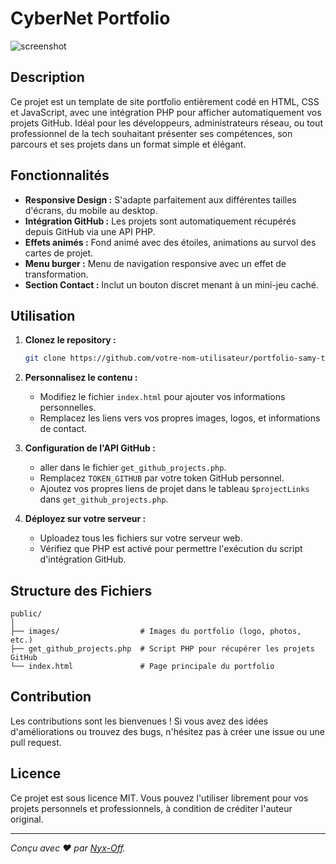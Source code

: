 
# CyberNet Portfolio 

![screenshot](screenshot.png)

## Description

Ce projet est un template de site portfolio entièrement codé en HTML, CSS et JavaScript, avec une intégration PHP pour afficher automatiquement vos projets GitHub. Idéal pour les développeurs, administrateurs réseau, ou tout professionnel de la tech souhaitant présenter ses compétences, son parcours et ses projets dans un format simple et élégant.

## Fonctionnalités

- **Responsive Design :** S'adapte parfaitement aux différentes tailles d'écrans, du mobile au desktop.
- **Intégration GitHub :** Les projets sont automatiquement récupérés depuis GitHub via une API PHP.
- **Effets animés :** Fond animé avec des étoiles, animations au survol des cartes de projet.
- **Menu burger :** Menu de navigation responsive avec un effet de transformation.
- **Section Contact :** Inclut un bouton discret menant à un mini-jeu caché.

## Utilisation

1. **Clonez le repository :**
   ```bash
   git clone https://github.com/votre-nom-utilisateur/portfolio-samy-template.git
   ```

2. **Personnalisez le contenu :**
   - Modifiez le fichier `index.html` pour ajouter vos informations personnelles.
   - Remplacez les liens vers vos propres images, logos, et informations de contact.

3. **Configuration de l'API GitHub :**
   - aller dans le fichier `get_github_projects.php`.
   - Remplacez `TOKEN_GITHUB` par votre token GitHub personnel.
   - Ajoutez vos propres liens de projet dans le tableau `$projectLinks` dans `get_github_projects.php`.

4. **Déployez sur votre serveur :**
   - Uploadez tous les fichiers sur votre serveur web.
   - Vérifiez que PHP est activé pour permettre l'exécution du script d'intégration GitHub.

## Structure des Fichiers

```plaintext
public/
│
├── images/                  # Images du portfolio (logo, photos, etc.)
├── get_github_projects.php  # Script PHP pour récupérer les projets GitHub
└── index.html               # Page principale du portfolio
```

## Contribution

Les contributions sont les bienvenues ! Si vous avez des idées d'améliorations ou trouvez des bugs, n'hésitez pas à créer une issue ou une pull request.

## Licence

Ce projet est sous licence MIT. Vous pouvez l'utiliser librement pour vos projets personnels et professionnels, à condition de créditer l'auteur original.

---

*Conçu avec ❤️ par [Nyx-Off](https://github.com/Nyx-Off).*
```
